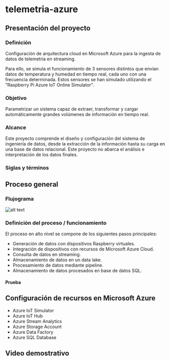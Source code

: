 # telemetria-azure

## Presentación del proyecto
### Definición

Configuración de arquitectura cloud en Microsoft Azure para la ingesta de datos de telemetría en streaming.

Para ello, se simula el funcionamiento de 3 sensores distintos que envían datos de temperatura y humedad en tiempo real, cada uno con una frecuencia determinada. Estos sensores se han simulado utilizando el "Raspberry Pi Azure IoT Online Simulator".

### Objetivo

Parametrizar un sistema capaz de extraer, transformar y cargar automáticamente grandes volúmenes de información en tiempo real.

### Alcance

Este proyecto comprende el diseño y configuración del sistema de ingeniería de datos, desde la extracción de la información hasta su carga en una base de datos relacional. Este proyecto no abarca el análisis e interpretación de los datos finales.

### Siglas y términos

## Proceso general

### Flujograma

![alt text](https://github.com/EnriqueSancho18/telemetria-azure/blob/main/images/20230527-M04-S06-Proyecto%20Consolidaci%C3%B3n_v1.1.png?raw=true)

### Definición del proceso / funcionamiento

El proceso en alto nivel se compone de los siguientes pasos principales:

* Generación de datos con dispositivos Raspberry virtuales.
* Integración de dispositivos con recursos de Microsoft Azure Cloud.
* Consulta de datos en streaming.
* Almacenamiento de datos en un data lake.
* Procesamiento de datos mediante pipeline.
* Almacenamiento de datos procesados en base de datos SQL.

#### Prueba


## Configuración de recursos en Microsoft Azure
* Azure IoT Simulator
* Azure IoT Hub
* Azure Stream Analytics
* Azure Storage Account
* Azure Data Factory
* Azure SQL Database

## Video demostrativo

